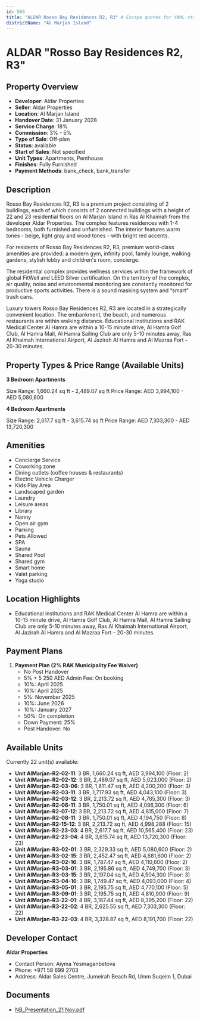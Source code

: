 ```yaml
---
id: 566
title: "ALDAR Rosso Bay Residences R2, R3" # Escape quotes for YAML string
districtName: "Al Marjan Island"
---
```


# ALDAR "Rosso Bay Residences R2, R3"

## Property Overview
- **Developer**: Aldar Properties
- **Seller**: Aldar Properties
- **Location**: Al Marjan Island
- **Handover Date**: 31 January 2028
- **Service Charge**: 18%
- **Commission**: 3% - 5%
- **Type of Sale**: Off-plan
- **Status**: available
- **Start of Sales**: Not specified
- **Unit Types**: Apartments, Penthouse
- **Finishes**: Fully Furnished
- **Payment Methods**: bank_check, bank_transfer

## Description
Rosso Bay Residences R2, R3 is a premium project consisting of 2 buildings, each of which consists of 2 connected buildings with a height of 22 and 23 residential floors on Al Marjan Island in Ras Al Khaimah from the developer Aldar Properties. The complex features residences with 1-4 bedrooms, both furnished and unfurnished. The interior features warm tones - beige, light gray and wood tones - with bright red accents.

For residents of Rosso Bay Residences R2, R3, premium world-class amenities are provided: a modern gym, infinity pool, family lounge, walking gardens, stylish lobby and children's room, concierge. 

The residential complex provides wellness services within the framework of global FitWell and LEED Silver certification. On the territory of the complex, air quality, noise and environmental monitoring are constantly monitored for productive sports activities. There is a sound masking system and “smart” trash cans.

Luxury towers Rosso Bay Residences R2, R3 are located in a strategically convenient location. The embankment, the beach, and numerous restaurants are within walking distance. Educational institutions and RAK Medical Center Al Hamra are within a 10-15 minute drive, Al Hamra Golf Club, Al Hamra Mall, Al Hamra Sailing Club are only 5-10 minutes away, Ras Al Khaimah International Airport, Al Jazirah Al Hamra and Al Mazraa Fort – 20-30 minutes.

## Property Types & Price Range (Available Units)
**3 Bedroom Apartments**

Size Range: 1,660.24 sq ft - 2,489.07 sq ft
Price Range: AED 3,994,100 - AED 5,080,600

**4 Bedroom Apartments**

Size Range: 2,617.7 sq ft - 3,615.74 sq ft
Price Range: AED 7,303,300 - AED 13,720,300

## Amenities
- Concierge Service
- Coworking zone
- Dining outlets  (coffee houses & restaurants)
- Electric Vehicle Charger
- Kids Play Area
- Landscaped garden
- Laundry
- Leisure areas
- Library
- Nanny
- Open air gym
- Parking
- Pets Allowed
- SPA
- Sauna
- Shared Pool
- Shared gym
- Smart home
- Valet parking
- Yoga studio

## Location Highlights
- Educational institutions and RAK Medical Center Al Hamra are within a 10-15 minute drive, Al Hamra Golf Club, Al Hamra Mall, Al Hamra Sailing Club are only 5-10 minutes away, Ras Al Khaimah International Airport, Al Jazirah Al Hamra and Al Mazraa Fort – 20-30 minutes.

## Payment Plans
1. **Payment Plan (2% RAK Municipality Fee Waiver)**
   - No Post Handover
   - 5% + 5 250 AED Admin Fee: On booking
   - 10%: April 2025
   - 10%: April 2025
   - 5%: November 2025
   - 10%: June 2026
   - 10%: January 2027
   - 50%: On completion
   - Down Payment: 25%
   - Post Handover: No

## Available Units
Currently 22 unit(s) available:
- **Unit AlMarjan-R2-02-11**: 3 BR, 1,660.24 sq ft, AED 3,994,100 (Floor: 2)
- **Unit AlMarjan-R2-02-12**: 3 BR, 2,489.07 sq ft, AED 5,023,000 (Floor: 2)
- **Unit AlMarjan-R2-03-06**: 3 BR, 1,811.47 sq ft, AED 4,200,200 (Floor: 3)
- **Unit AlMarjan-R2-03-11**: 3 BR, 1,717.93 sq ft, AED 4,043,100 (Floor: 3)
- **Unit AlMarjan-R2-03-12**: 3 BR, 2,213.72 sq ft, AED 4,765,300 (Floor: 3)
- **Unit AlMarjan-R2-06-11**: 3 BR, 1,750.01 sq ft, AED 4,096,300 (Floor: 6)
- **Unit AlMarjan-R2-07-12**: 3 BR, 2,213.72 sq ft, AED 4,815,000 (Floor: 7)
- **Unit AlMarjan-R2-08-11**: 3 BR, 1,750.01 sq ft, AED 4,194,750 (Floor: 8)
- **Unit AlMarjan-R2-15-12**: 3 BR, 2,213.72 sq ft, AED 4,998,288 (Floor: 15)
- **Unit AlMarjan-R2-23-03**: 4 BR, 2,617.7 sq ft, AED 10,565,400 (Floor: 23)
- **Unit AlMarjan-R2-23-04**: 4 BR, 3,615.74 sq ft, AED 13,720,300 (Floor: 23)
- **Unit AlMarjan-R3-02-01**: 3 BR, 2,329.33 sq ft, AED 5,080,600 (Floor: 2)
- **Unit AlMarjan-R3-02-15**: 3 BR, 2,452.47 sq ft, AED 4,681,600 (Floor: 2)
- **Unit AlMarjan-R3-02-16**: 3 BR, 1,787.47 sq ft, AED 4,110,600 (Floor: 2)
- **Unit AlMarjan-R3-03-01**: 3 BR, 2,195.86 sq ft, AED 4,749,700 (Floor: 3)
- **Unit AlMarjan-R3-03-15**: 3 BR, 2,197.04 sq ft, AED 4,504,300 (Floor: 3)
- **Unit AlMarjan-R3-04-16**: 3 BR, 1,749.47 sq ft, AED 4,093,000 (Floor: 4)
- **Unit AlMarjan-R3-05-01**: 3 BR, 2,195.75 sq ft, AED 4,770,100 (Floor: 5)
- **Unit AlMarjan-R3-09-01**: 3 BR, 2,195.75 sq ft, AED 4,810,900 (Floor: 9)
- **Unit AlMarjan-R3-22-01**: 4 BR, 3,187.44 sq ft, AED 8,395,200 (Floor: 22)
- **Unit AlMarjan-R3-22-02**: 4 BR, 2,625.55 sq ft, AED 7,303,300 (Floor: 22)
- **Unit AlMarjan-R3-22-03**: 4 BR, 3,328.87 sq ft, AED 8,191,700 (Floor: 22)

## Developer Contact
**Aldar Properties**
- Contact Person: Aiyma Yesmaganbetova
- Phone: +971 58 699 2703
- Address: Aldar Sales Centre, Jumeirah Beach Rd, Umm Suqeim 1, Dubai

## Documents
- [NB_Presentation_21 Nov.pdf](https://cdn.geniemap.net/2023/12/27/59BaN4Dp4VbogKnSvBFuaGob3AkgkSoav4ffCtPn.pdf)
